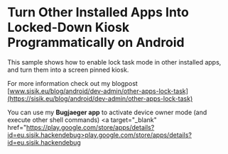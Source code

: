 # Turn Other Installed Apps Into Locked-Down Kiosk Programmatically on Android

This sample shows how to enable lock task mode in other installed apps, and turn them into a screen pinned kiosk.

For more information check out my blogpost
[www.sisik.eu/blog/android/dev-admin/other-apps-lock-task](https://sisik.eu/blog/android/dev-admin/other-apps-lock-task)

You can use my **Bugjaeger app** to activate device owner mode (and execute other shell commands)
<a target="_blank"  href="https://play.google.com/store/apps/details?id=eu.sisik.hackendebug>play.google.com/store/apps/details?id=eu.sisik.hackendebug</a>
